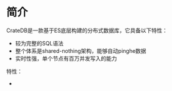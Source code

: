 # 简介

CrateDB是一款基于ES底层构建的分布式数据库，它具备以下特性：

- 较为完整的SQL语法
- 整个体系是shared-nothing架构，能够自动pinghe数据
- 实时性强，单个节点有百万并发写入的能力

特性：

- 
